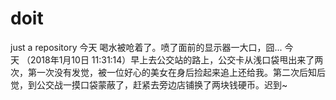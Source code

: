 # doit
just a repository
今天 喝水被呛着了。喷了面前的显示器一大口，囧...
今天 （2018年1月10日 11:31:14）早上去公交站的路上，公交卡从浅口袋甩出来了两次，第一次没有发觉，被一位好心的美女在身后捡起来追上还给我。第二次后知后觉，到公交战一摸口袋蒙蔽了，赶紧去旁边店铺换了两块钱硬币。迟到~
